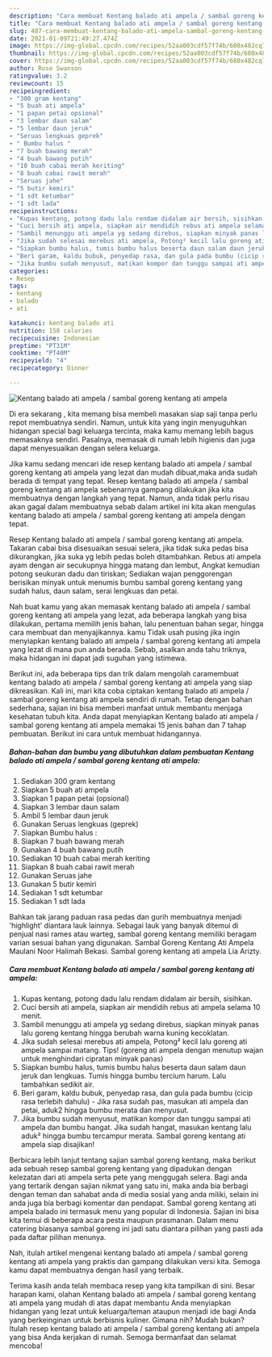 ```yaml
---
description: "Cara membuat Kentang balado ati ampela / sambal goreng kentang ati ampela yang lezat dan Mudah Dibuat"
title: "Cara membuat Kentang balado ati ampela / sambal goreng kentang ati ampela yang lezat dan Mudah Dibuat"
slug: 487-cara-membuat-kentang-balado-ati-ampela-sambal-goreng-kentang-ati-ampela-yang-lezat-dan-mudah-dibuat
date: 2021-01-09T21:49:27.474Z
image: https://img-global.cpcdn.com/recipes/52aa003cdf57f74b/680x482cq70/kentang-balado-ati-ampela-sambal-goreng-kentang-ati-ampela-foto-resep-utama.jpg
thumbnail: https://img-global.cpcdn.com/recipes/52aa003cdf57f74b/680x482cq70/kentang-balado-ati-ampela-sambal-goreng-kentang-ati-ampela-foto-resep-utama.jpg
cover: https://img-global.cpcdn.com/recipes/52aa003cdf57f74b/680x482cq70/kentang-balado-ati-ampela-sambal-goreng-kentang-ati-ampela-foto-resep-utama.jpg
author: Rose Swanson
ratingvalue: 3.2
reviewcount: 15
recipeingredient:
- "300 gram kentang"
- "5 buah ati ampela"
- "1 papan petai opsional"
- "3 lembar daun salam"
- "5 lembar daun jeruk"
- "Seruas lengkuas geprek"
- " Bumbu halus "
- "7 buah bawang merah"
- "4 buah bawang putih"
- "10 buah cabai merah keriting"
- "8 buah cabai rawit merah"
- "Seruas jahe"
- "5 butir kemiri"
- "1 sdt ketumbar"
- "1 sdt lada"
recipeinstructions:
- "Kupas kentang, potong dadu lalu rendam didalam air bersih, sisihkan."
- "Cuci bersih ati ampela, siapkan air mendidih rebus ati ampela selama 10 menit."
- "Sambil menunggu ati ampela yg sedang direbus, siapkan minyak panas lalu goreng kentang hingga berubah warna kuning kecoklatan."
- "Jika sudah selesai merebus ati ampela, Potong² kecil lalu goreng ati ampela sampai matang. Tips! (goreng ati ampela dengan menutup wajan untuk menghindari cipratan minyak panas)"
- "Siapkan bumbu halus, tumis bumbu halus beserta daun salam daun jeruk dan lengkuas. Tumis hingga bumbu tercium harum. Lalu tambahkan sedikit air."
- "Beri garam, kaldu bubuk, penyedap rasa, dan gula pada bumbu (cicip rasa terlebih dahulu) Jika rasa sudah pas, masukan ati ampela dan petai, aduk2 hingga bumbu merata dan menyusut."
- "Jika bumbu sudah menyusut, matikan kompor dan tunggu sampai ati ampela dan bumbu hangat. Jika sudah hangat, masukan kentang lalu aduk² hingga bumbu tercampur merata. Sambal goreng kentang ati ampela siap disajikan!"
categories:
- Resep
tags:
- kentang
- balado
- ati

katakunci: kentang balado ati 
nutrition: 158 calories
recipecuisine: Indonesian
preptime: "PT31M"
cooktime: "PT40M"
recipeyield: "4"
recipecategory: Dinner

---
```



![Kentang balado ati ampela / sambal goreng kentang ati ampela](https://img-global.cpcdn.com/recipes/52aa003cdf57f74b/680x482cq70/kentang-balado-ati-ampela-sambal-goreng-kentang-ati-ampela-foto-resep-utama.jpg)

Di era  sekarang , kita memang bisa membeli masakan siap saji tanpa perlu repot membuatnya sendiri. Namun, untuk kita yang ingin menyuguhkan hidangan special bagi keluarga tercinta, maka kamu memang lebih bagus memasaknya sendiri. Pasalnya, memasak di rumah lebih higienis dan juga dapat menyesuaikan dengan selera keluarga.

Jika kamu sedang mencari ide resep kentang balado ati ampela / sambal goreng kentang ati ampela yang lezat dan mudah dibuat,maka anda sudah berada di tempat yang tepat. Resep kentang balado ati ampela / sambal goreng kentang ati ampela  sebenarnya gampang dilakukan jika kita membuatnya dengan langkah yang tepat. Namun, anda tidak perlu risau akan gagal dalam membuatnya 
sebab dalam artikel ini kita akan mengulas kentang balado ati ampela / sambal goreng kentang ati ampela dengan tepat.  

Resep Kentang balado ati ampela / sambal goreng kentang ati ampela. Takaran cabai bisa disesuaikan sesuai selera, jika tidak suka pedas bisa dikurangkan, jika suka yg lebih pedas boleh ditambahkan. Rebus ati ampela ayam dengan air secukupnya hingga matang dan lembut, Angkat kemudian potong seukuran dadu dan tiriskan; Sediakan wajan penggorengan berisikan minyak untuk menumis bumbu sambal goreng kentang yang sudah halus, daun salam, serai lengkuas dan petai.

Nah buat kamu yang akan memasak kentang balado ati ampela / sambal goreng kentang ati ampela yang lezat, ada beberapa langkah yang bisa dilakukan, pertama memilih jenis bahan, lalu penentuan bahan segar, hingga cara membuat dan menyajikannya. kamu Tidak usah pusing jika ingin menyiapkan kentang balado ati ampela / sambal goreng kentang ati ampela yang lezat di mana pun anda berada. Sebab, asalkan anda  tahu triknya, maka hidangan ini dapat jadi suguhan yang istimewa.

Berikut ini, ada beberapa tips dan trik dalam mengolah caramembuat kentang balado ati ampela / sambal goreng kentang ati ampela yang siap dikreasikan. Kali ini, mari kita coba ciptakan kentang balado ati ampela / sambal goreng kentang ati ampela sendiri di rumah. Tetap dengan bahan sederhana, sajian ini bisa memberi manfaat untuk membantu menjaga kesehatan tubuh kita. Anda dapat menyiapkan Kentang balado ati ampela / sambal goreng kentang ati ampela memakai 15 jenis bahan dan 7 tahap pembuatan. Berikut ini cara untuk membuat hidangannya.

<!--inarticleads1-->

##### Bahan-bahan dan bumbu yang dibutuhkan dalam pembuatan Kentang balado ati ampela / sambal goreng kentang ati ampela:

1. Sediakan 300 gram kentang
1. Siapkan 5 buah ati ampela
1. Siapkan 1 papan petai (opsional)
1. Siapkan 3 lembar daun salam
1. Ambil 5 lembar daun jeruk
1. Gunakan Seruas lengkuas (geprek)
1. Siapkan  Bumbu halus :
1. Siapkan 7 buah bawang merah
1. Gunakan 4 buah bawang putih
1. Sediakan 10 buah cabai merah keriting
1. Siapkan 8 buah cabai rawit merah
1. Gunakan Seruas jahe
1. Gunakan 5 butir kemiri
1. Sediakan 1 sdt ketumbar
1. Sediakan 1 sdt lada


Bahkan tak jarang paduan rasa pedas dan gurih membuatnya menjadi &#39;highlight&#39; diantara lauk lainnya. Sebagai lauk yang banyak ditemui di penjual nasi rames atau warteg, sambal goreng kentang memiliki beragam varian sesuai bahan yang digunakan. Sambal Goreng Kentang Ati Ampela Maulani Noor Halimah Bekasi. Sambal goreng kentang ati ampela Lia Arizty. 

<!--inarticleads2-->

##### Cara membuat Kentang balado ati ampela / sambal goreng kentang ati ampela:

1. Kupas kentang, potong dadu lalu rendam didalam air bersih, sisihkan.
1. Cuci bersih ati ampela, siapkan air mendidih rebus ati ampela selama 10 menit.
1. Sambil menunggu ati ampela yg sedang direbus, siapkan minyak panas lalu goreng kentang hingga berubah warna kuning kecoklatan.
1. Jika sudah selesai merebus ati ampela, Potong² kecil lalu goreng ati ampela sampai matang. Tips! (goreng ati ampela dengan menutup wajan untuk menghindari cipratan minyak panas)
1. Siapkan bumbu halus, tumis bumbu halus beserta daun salam daun jeruk dan lengkuas. Tumis hingga bumbu tercium harum. Lalu tambahkan sedikit air.
1. Beri garam, kaldu bubuk, penyedap rasa, dan gula pada bumbu (cicip rasa terlebih dahulu) - Jika rasa sudah pas, masukan ati ampela dan petai, aduk2 hingga bumbu merata dan menyusut.
1. Jika bumbu sudah menyusut, matikan kompor dan tunggu sampai ati ampela dan bumbu hangat. Jika sudah hangat, masukan kentang lalu aduk² hingga bumbu tercampur merata. Sambal goreng kentang ati ampela siap disajikan!


Berbicara lebih lanjut tentang sajian sambal goreng kentang, maka berikut ada sebuah resep sambal goreng kentang yang dipadukan dengan kelezatan dari ati ampela serta pete yang menggugah selera. Bagi anda yang tertarik dengan sajian nikmat yang satu ini, maka anda bia berbagi dengan teman dan sahabat anda di media sosial yang anda miliki, selain ini anda juga bia berbagi komentar dan pendapat. Sambal goreng kentang ati ampela balado ini termasuk menu yang popular di Indonesia. Sajian ini bisa kita temui di beberapa acara pesta maupun prasmanan. Dalam menu catering biasanya sambal goreng ini jadi satu diantara pilihan yang pasti ada pada daftar pilihan menunya. 

Nah, itulah artikel mengenai  kentang balado ati ampela / sambal goreng kentang ati ampela  yang praktis dan gampang dilakukan versi kita. Semoga kamu dapat membuatnya dengan hasil yang terbaik. 

Terima kasih anda telah membaca resep yang kita tampilkan di sini. Besar harapan kami, olahan  Kentang balado ati ampela / sambal goreng kentang ati ampela yang mudah di atas dapat membantu Anda menyiapkan hidangan yang lezat untuk keluarga/teman ataupun menjadi ide bagi Anda yang berkeinginan untuk berbisnis kuliner. Gimana nih? Mudah bukan? Itulah resep kentang balado ati ampela / sambal goreng kentang ati ampela yang bisa Anda kerjakan di rumah. Semoga bermanfaat dan selamat mencoba!

